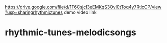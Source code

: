 https://drive.google.com/file/d/1T6CsjcI3eEMKqS3OvI0tToq4y7RtlcCP/view?usp=sharingrhythmictunes demo video link 
# rhythmic-tunes-melodicsongs
